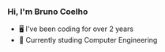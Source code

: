 ### Hi, I'm Bruno Coelho 

- 🖥️ I've been coding for over 2 years
- :blue_book: Currently studing Computer Engineering


